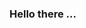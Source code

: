 ### Hello there ...

<!--
**Sr-Vinicius/Sr-Vinicius** is a ✨ _special_ ✨ repository because its `README.md` (this file) appears on your GitHub profile.

My name is Vinícius Freitas. I'm an Controls and Automation undergraduate at Universidade Federal de Uberlândia. I'm interested in embedded systems development, hardware and firmware projects in general, and IoT applications.

- :bulb: I’m currently working on ...
- :floppy_disk: I’m currently learning more about firmware and hardware development on ARM based chips. Specifically, I'm learning about STM32WB family microcontrolers, geared to develop wireless applications.
- 👯 I’m looking to collaborate on the open source comunity.
- 📫 How to reach me: https://www.linkedin.com/in/vinícius-freitas-598b481a2/
- 😄 Pronouns: he/him
- ⚡ Fun fact: ... general Kenobi
-->
